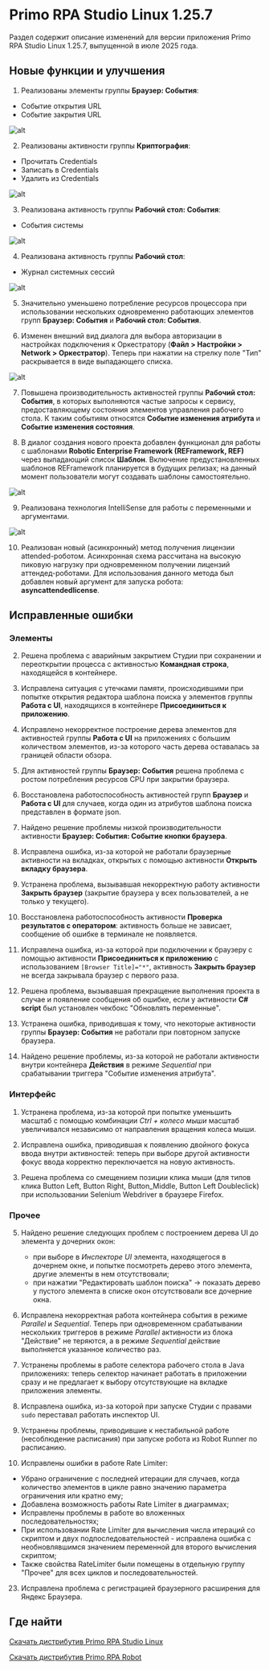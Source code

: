 # Primo RPA Studio Linux 1.25.7

Раздел содержит описание изменений для версии приложения Primo RPA Studio Linux 1.25.7, выпущенной в июле 2025 года.

## Новые функции и улучшения

1. Реализованы элементы группы **Браузер: События**:
* Событие открытия URL
* Событие закрытия URL

![alt](../../release-notes/resources/studio-linux/relnotes-1257-URL-elements.png)

2. Реализованы активности группы **Криптография**:
* Прочитать Credentials
* Записать в Credentials
* Удалить из Credentials

![alt](../../release-notes/resources/studio-linux/relnotes-1257-creds-elements.png)

3. Реализована активность группы **Рабочий стол: События**:
* События системы

![alt](../../release-notes/resources/studio-linux/system-events-trigger-base.png)

4. Реализована активность группы **Рабочий стол**:
* Журнал системных сессий

![alt](../../release-notes/resources/studio-linux/systemsessionslog.png)

5. Значительно уменьшено потребление ресурсов процессора при использовании нескольких одновременно работающих элементов групп **Браузер: События** и **Рабочий стол: События**.

6. Изменен внешний вид диалога для выбора авторизации в настройках подключения к Оркестратору (**Файл > Настройки > Network > Оркестратор**). 
Теперь при нажатии на стрелку поле "Тип" раскрывается в виде выпадающего списка.

![alt](../../release-notes/resources/studio-linux/relnotes1257-orch-auth-dialog-UPDATED.png)

7. Повышена производительность активностей группы **Рабочий стол: События**, в которых выполняются частые запросы к сервису, предоставляющему состояния элементов управления рабочего стола. 
К таким событиям относятся **Событие изменения атрибута** и **Событие изменения состояния**.

8. В диалог создания нового проекта добавлен функционал для работы с шаблонами **Robotic Enterprise Framework (REFramework, REF)** через выпадающий список **Шаблон**.
Включение предустановленных шаблонов REFramework планируется в будущих релизах; на данный момент пользователи могут создавать шаблоны самостоятельно.

![alt](../../release-notes/resources/studio-linux/relonote-1257-reframework.png)

9. Реализована технология IntelliSense для работы с переменными и аргументами.

![alt](../../release-notes/resources/studio-linux/relnote-1257-intellisense.png)

10. Реализован новый (асинхронный) метод получения лицензии attended-роботом. Асинхронная схема рассчитана на высокую пиковую нагрузку при одновременном получении лицензий аттендед-роботами. 
Для использования данного метода был добавлен новый аргумент для запуска робота: **asyncattendedlicense**.


## Исправленные ошибки


### Элементы

2. Решена проблема с аварийным закрытием Студии при сохранении и переоткрытии процесса с активностью **Командная строка**, находящейся в контейнере.

3. Исправлена ситуация с утечками памяти, происходившими при попытке открытия редактора шаблона поиска у элементов группы **Работа с UI**, находящихся в контейнере **Присоединиться к приложению**.

4. Исправлено некорректное построение дерева элементов для активностей группы **Работа с UI** на приложениях с большим количеством элементов, из-за которого часть дерева оставалась за границей области обзора.

7. Для активностей группы **Браузер: События** решена проблема с ростом потребления ресурсов CPU при закрытии браузера.

9. Восстановлена работоспособность активностей групп **Браузер** и **Работа с UI** для случаев, когда один из атрибутов шаблона поиска представлен в формате json.

12. Найдено решение проблемы низкой производительности активности **Браузер: События: Событие кнопки браузера**.

21. Исправлена ошибка, из-за которой не работали браузерные активности на вкладках, открытых с помощью активности **Открыть вкладку браузера**.

22. Устранена проблема, вызывавшая некорректную работу активности **Закрыть браузер** (закрытие браузера у всех пользователей, а не только у текущего).

14. Восстановлена работоспособность активности **Проверка результатов с оператором**: активность больше не зависает, сообщение об ошибке в терминале не появляется.

15. Исправлена ошибка, из-за которой при подключении к браузеру с помощью активности **Присоединиться к приложению** с использованием `[Browser Title]="*"`, активность **Закрыть браузер** не всегда закрывала браузер с первого раза.

17. Решена проблема, вызывавшая прекращение выполнения проекта в случае и появление сообщения об ошибке, если у активности **C# script** был установлен чекбокс "Обновлять переменные".

18. Устранена ошибка, приводившая к тому, что некоторые активности группы **Браузер: События** не работали при повторном запуске браузера.

19. Найдено решение проблемы, из-за которой не работали активности внутри контейнера **Действия** в режиме *Sequential* при срабатывании триггера "Событие изменения атрибута".


### Интерфейс

1. Устранена проблема, из-за которой при попытке уменьшить масштаб с помощью комбинации *Ctrl + колесо мыши* масштаб увеличивался независимо от направления вращения колеса мыши.

13. Исправлена ошибка, приводившая к появлению двойного фокуса ввода внутри активностей: теперь при выборе другой активности фокус ввода корректно переключается на новую активность.

11. Решена проблема со смещением позиции клика мыши (для типов клика Button Left, Button Right, Button_Middle, Button Left Doubleclick) при использовании Selenium Webdriver в браузере Firefox.


### Прочее

5. Найдено решение следующих проблем с построением дерева UI до элемента у дочерних окон:
    * при выборе в *Инспекторе UI* элемента, находящегося в дочернем окне, и попытке посмотреть дерево этого элемента, другие элементы в нем отсутствовали;
    * при нажатии "Редактировать шаблон поиска" -> показать дерево у пустого элемента в списке окон отсутствовали все дочерние окна.

6. Исправлена некорректная работа контейнера события в режиме *Parallel* и *Sequential*. 
Теперь при одновременном срабатывании нескольких триггеров в режиме *Parallel* активности из блока "Действие" не теряются, а в режиме *Sequential* действие выполняется указанное количество раз.



8. Устранены проблемы в работе селектора рабочего стола в Java приложениях: теперь селектор начинает работать в приложении сразу и не предлагает к выбору отсутствующие на вкладке приложения элементы.



10. Исправлена ошибка, из-за которой при запуске Студии с правами `sudo` переставал работать инспектор UI.




16. Устранены проблемы, приводившие к нестабильной работе (несоблюдение расписания) при запуске робота из Robot Runner по расписанию.



20. Исправлены ошибки в работе Rate Limiter:
* Убрано ограничение с последней итерации для случаев, когда количество элементов в цикле равно значению параметра ограничения или кратно ему;
* Добавлена возможность работы Rate Limiter в диаграммах;
* Исправлены проблемы в работе во вложенных последовательностях;
* При использовании Rate Limiter для вычисления числа итераций со скриптом и двух подпоследовательностей - исправлена ошибка с необновлявшимся значением переменной для второго вычисления скриптом;
* Также свойства RateLimiter были помещены в отдельную группу "Прочее" для всех циклов и последовательностей.



23. Исправлена проблема с регистрацией браузерного расширения для Яндекс Браузера.


## Где найти

[Скачать дистрибутив Primo RPA Studio Linux](https://disk.primo-rpa.ru/index.php/s/t9BHBjR6PP06Yax?path=%2FRelease%2FStudio)

[Скачать дистрибутив Primo RPA Robot](https://disk.primo-rpa.ru/index.php/s/t9BHBjR6PP06Yax?path=%2FRelease%2FRobot)


